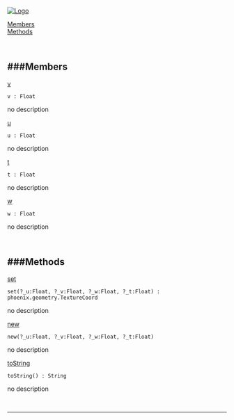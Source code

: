 
[![Logo](http://luxeengine.com/images/logo.png)](index.html)


[Members](#Members)   
[Methods](#Methods)   


&nbsp;   

<a class="lift" name="Members" ></a>
###Members   
---
<a class="lift" name="v" href="#v">v</a>



    v : Float

<span class="small_desc_flat"> no description </span>   

<a class="lift" name="u" href="#u">u</a>



    u : Float

<span class="small_desc_flat"> no description </span>   

<a class="lift" name="t" href="#t">t</a>



    t : Float

<span class="small_desc_flat"> no description </span>   

<a class="lift" name="w" href="#w">w</a>



    w : Float

<span class="small_desc_flat"> no description </span>   

&nbsp;   

<a class="lift" name="Methods" ></a>
###Methods   
---
<a class="lift" name="set" href="#set">set</a>



    set(?_u:Float, ?_v:Float, ?_w:Float, ?_t:Float) : phoenix.geometry.TextureCoord

<span class="small_desc_flat"> no description </span>   

<a class="lift" name="new" href="#new">new</a>



    new(?_u:Float, ?_v:Float, ?_w:Float, ?_t:Float) 

<span class="small_desc_flat"> no description </span>   

<a class="lift" name="toString" href="#toString">toString</a>



    toString() : String

<span class="small_desc_flat"> no description </span>   



&nbsp;
&nbsp;
&nbsp;

---  


&nbsp;   
&nbsp;   